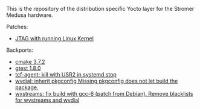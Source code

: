 This is the repository of the distribution specific Yocto layer for the Stromer Medusa hardware.

Patches:
- [JTAG with running Linux Kernel](https://community.nxp.com/thread/376786)

Backports:
- [cmake 3.7.2](http://git.yoctoproject.org/cgit/cgit.cgi/poky/commit/meta/recipes-devtools/cmake?h=pyro&id=6dcf5c6e6eadd0a572f9aa61783b54ccd39f0378)
- [gtest 1.8.0](https://github.com/openembedded/meta-openembedded/commit/1e2491d12520d767e0e5687a9b15819fe0b6ff27)
- [tcf-agent: kill with USR2 in systemd stop](https://github.com/kraj/poky/commit/b33356d168c0fec9b2df387b51240fa6566ca145)
- [wvdial: inherit pkgconfig Missing pkgconfig does not let build the package.](https://github.com/openembedded/meta-openembedded/commit/4c9a7e975cb09b43b1e08f287e42d9c0682e949c)
- [wxstreams: fix build with gcc-6 (patch from Debian). Remove blacklists for wvstreams and wvdial](https://github.com/openembedded/meta-openembedded/commit/85810933a8b1e88a8ae8652387885abc0522b419)
